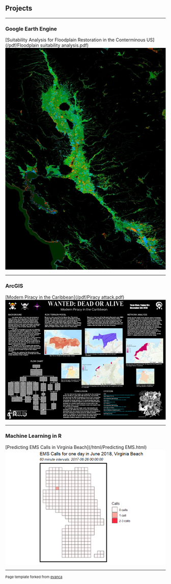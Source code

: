 ## Projects

---

### Google Earth Engine 

[Suitability Analysis for Floodplain Restoration in the Conterminous US](/pdf/Floodplain suitability analysis.pdf)
<img src="images/floodplain.jpg?raw=true"/>

---

### ArcGIS 
[Modern Piracy in the Caribbean](/pdf/Piracy attack.pdf)
<img src="images/piracy.JPG?raw=true"/>

---

### Machine Learning in R 
[Predicting EMS Calls in Virginia Beach](/html/Predicting EMS.html)
<img src="images/EMS calls.gif?raw=true"/>

---
<p style="font-size:11px">Page template forked from <a href="https://github.com/evanca/quick-portfolio">evanca</a></p>
<!-- Remove above link if you don't want to attibute -->
